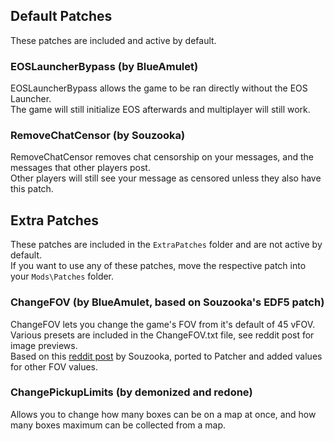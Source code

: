 ## Default Patches
These patches are included and active by default.  

### EOSLauncherBypass (by BlueAmulet)
EOSLauncherBypass allows the game to be ran directly without the EOS Launcher.  
The game will still initialize EOS afterwards and multiplayer will still work.

### RemoveChatCensor (by Souzooka)
RemoveChatCensor removes chat censorship on your messages, and the messages that other players post.  
Other players will still see your message as censored unless they also have this patch.

## Extra Patches
These patches are included in the `ExtraPatches` folder and are not active by default.  
If you want to use any of these patches, move the respective patch into your `Mods\Patches` folder.

### ChangeFOV (by BlueAmulet, based on Souzooka's EDF5 patch)
ChangeFOV lets you change the game's FOV from it's default of 45 vFOV.  
Various presets are included in the ChangeFOV.txt file, see reddit post for image previews.  
Based on this [reddit post](https://reddit.com/r/EDF/comments/d7mjhw/has_there_been_an_fov_hack_yet/f17bbwn/) by Souzooka, ported to Patcher and added values for other FOV values.  

### ChangePickupLimits (by demonized and redone)
Allows you to change how many boxes can be on a map at once, and how many boxes maximum can be collected from a map.  
